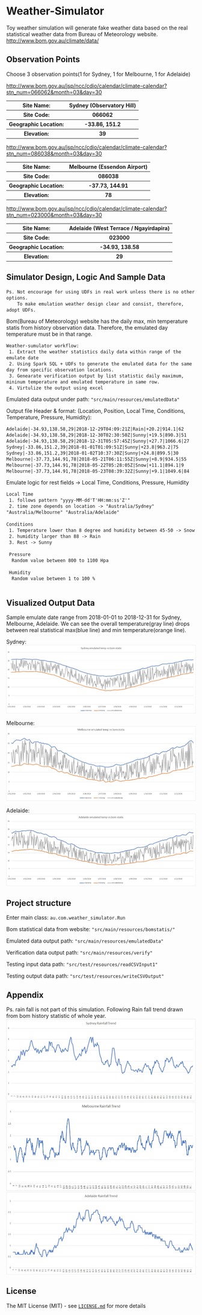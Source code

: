 # Weather-Simulator
Toy weather simulation will generate fake weather data based on the real statistical weather data from Bureau of Meteorology website.
http://www.bom.gov.au/climate/data/


## Observation Points
Choose 3 observation points(1 for Sydney, 1 for Melbourne, 1 for Adelaide)

http://www.bom.gov.au/jsp/ncc/cdio/calendar/climate-calendar?stn_num=066062&month=03&day=30
 <table class="tg">
  <tr>
    <th class="tg-yw4l"><b>Site Name:</b></th>
    <th class="tg-yw4l">Sydney (Observatory Hill)</th>
  </tr>
  <tr>
    <th class="tg-yw4l"><b>Site Code:</b></th>
    <th class="tg-yw4l">066062</th>
  </tr>
  <tr>
    <th class="tg-yw4l"><b>Geographic Location:</b></th>
    <th class="tg-yw4l">-33.86, 151.2</th>
  </tr>
  <tr>
    <th class="tg-yw4l"><b>Elevation:</b></th>
    <th class="tg-yw4l">39</th>
  </tr>
</table>

http://www.bom.gov.au/jsp/ncc/cdio/calendar/climate-calendar?stn_num=086038&month=03&day=30
<table class="tg">
  <tr>
    <th class="tg-yw4l"><b>Site Name:</b></th>
    <th class="tg-yw4l">Melbourne (Essendon Airport)</th>
  </tr>
  <tr>
    <th class="tg-yw4l"><b>Site Code:</b></th>
    <th class="tg-yw4l">086038</th>
  </tr>
  <tr>
    <th class="tg-yw4l"><b>Geographic Location:</b></th>
    <th class="tg-yw4l">-37.73, 144.91</th>
  </tr>
  <tr>
    <th class="tg-yw4l"><b>Elevation:</b></th>
    <th class="tg-yw4l">78</th>
  </tr>
</table>

http://www.bom.gov.au/jsp/ncc/cdio/calendar/climate-calendar?stn_num=023000&month=03&day=30
<table class="tg">
  <tr>
    <th class="tg-yw4l"><b>Site Name:</b></th>
    <th class="tg-yw4l">Adelaide (West Terrace / Ngayirdapira)</th>
  </tr>
  <tr>
    <th class="tg-yw4l"><b>Site Code:</b></th>
    <th class="tg-yw4l">023000</th>
  </tr>
  <tr>
    <th class="tg-yw4l"><b>Geographic Location:</b></th>
    <th class="tg-yw4l">-34.93, 138.58</th>
  </tr>
  <tr>
    <th class="tg-yw4l"><b>Elevation:</b></th>
    <th class="tg-yw4l">29</th>
  </tr>
</table>


## Simulator Design, Logic And Sample Data

```
Ps. Not encourage for using UDFs in real work unless there is no other options.
    To make emulation weather design clear and consist, therefore, adopt UDFs. 
```
Bom(Bureau of Meteorology) website has the daily max, min temperature statis from history observation data.
Therefore, the emulated day temperature must be in that range.

```
Weather-sumulator workflow: 
 1. Extract the weather statistics daily data within range of the emulate date
 2. Using Spark SQL + UDFs to generate the emulated data for the same day from specific observation locations.
 3. Genearate verification output by list statistic daily maximum, mininum temperature and emulated temperature in same row.
 4. Virtulize the output using excel
```

Emulated data output under path: `"src/main/resources/emulatedData"`

Output file Header & format: (Location, Position, Local Time, Conditions, Temperature, Pressure, Humidity):
```
Adelaide|-34.93,138.58,29|2018-12-29T04:09:21Z|Rain|+20.2|914.1|62
Adelaide|-34.93,138.58,29|2018-12-30T02:30:50Z|Sunny|+19.5|890.3|51
Adelaide|-34.93,138.58,29|2018-12-31T05:57:45Z|Sunny|+27.7|1066.6|27
Sydney|-33.86,151.2,39|2018-01-01T01:09:51Z|Sunny|+23.8|963.2|75
Sydney|-33.86,151.2,39|2018-01-02T10:37:30Z|Sunny|+24.8|899.5|30
Melbourne|-37.73,144.91,78|2018-05-21T06:11:55Z|Sunny|+8.9|934.5|55
Melbourne|-37.73,144.91,78|2018-05-22T05:28:05Z|Snow|+11.1|894.1|9
Melbourne|-37.73,144.91,78|2018-05-23T08:39:32Z|Sunny|+9.1|1049.6|84
```

Emulate logic for rest fields -> Local Time, Conditions, Pressure, Humidity
```
Local Time 
 1. follows pattern "yyyy-MM-dd'T'HH:mm:ss'Z'" 
 2. time zone depends on location -> "Australia/Sydney" "Australia/Melbourne" "Australia/Adelaide"
 
Conditions
 1. Temperature lower than 8 degree and humidity between 45-50 -> Snow
 2. humidity larger than 88 -> Rain
 3. Rest -> Sunny
 
 Pressure
  Random value between 800 to 1100 Hpa
 
 Humidity
  Random value between 1 to 100 %
  
```


## Visualized Output Data

Sample emulate date range from 2018-01-01 to 2018-12-31 for Sydney, Melbourne, Adelaide.
We can see the overall temperature(gray line) drops between real statistical max(blue line) and min temperature(orange line).

Sydney: 
![picture](src/main/resources/images/sydneyverify.jpg)

Melbourne:
![picture](src/main/resources/images/melbourneverify.jpg)

Adelaide:
![picture](src/main/resources/images/adelaideverify.jpg)


## Project structure 

Enter main class: `au.com.weather_simulator.Run`

Bom statistical data from website: `"src/main/resources/bomstatis/"`

Emulated data output path: `"src/main/resources/emulatedData"`

Verification data output path: `"src/main/resources/verify"`

Testing input data path: `"src/test/resources/readCSVInput1"`

Testing output data path: `"src/test/resources/writeCSVOutput"`

## Appendix

Ps. rain fall is not part of this simulation. Following Rain fall trend drawn from bom history statistic of whole year.
![picture](src/main/resources/images/sydneyRainfallTrend.jpg)
![picture](src/main/resources/images/melbourneRainfallTrend.jpg)
![picture](src/main/resources/images/adelaideRainfallTrend.jpg)


## License

The MIT License (MIT) - see [`LICENSE.md`](https://github.com/fatih/color/blob/master/LICENSE.md) for more details

 
